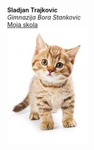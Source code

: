 **Sladjan Trajkovic** \
*Gimnazija Bora Stankovic* \
[Moja skola](https://vranjskagimnazija.edu.rs) \
![Moje mace](https://raw.githubusercontent.com/Caci1977/Obuka/main/maca.jfif)
